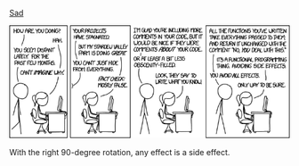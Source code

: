 [Sad](https://xkcd.com/1790)

![Sad](./random_comic.png)

With the right 90-degree rotation, any effect is a side effect.

